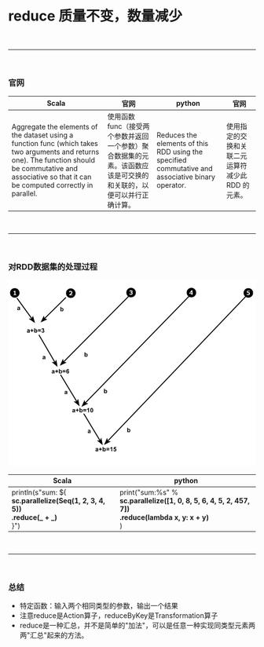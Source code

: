 # reduce   质量不变，数量减少

<br>

---

<br>


### 官网
| Scala |官网|python|官网|
|-------|---|---|---|
|	Aggregate the elements of the dataset using a function func (which takes two arguments and returns one). The function should be commutative and associative so that it can be computed correctly in parallel.|	使用函数 func（接受两个参数并返回一个参数）聚合数据集的元素。该函数应该是可交换的和关联的，以便可以并行正确计算。|Reduces the elements of this RDD using the specified commutative and associative binary operator.|使用指定的交换和关联二元运算符减少此 RDD 的元素。|


<br>

---

<br>

### 对RDD数据集的处理过程
![reduceByKey](../../../../../Image/reduceByKey.png "reduceByKey")

| Scala                                                                                | python                                                                                                        |
|--------------------------------------------------------------------------------------|---------------------------------------------------------------------------------------------------------------|
| println(s"sum: ${<br>**sc.parallelize(Seq(1, 2, 3, 4, 5))<br>.reduce(_ + _)**<br>}") | print("sum:%s" % **<br>sc.parallelize([1, 0, 8, 5, 6, 4, 5, 2, 457, 7])<br>.reduce(lambda x, y: x + y)<br>**) |


<br>

---

<br>


### 总结
- 特定函数：输入两个相同类型的参数，输出一个结果
- 注意reduce是Action算子，reduceByKey是Transformation算子
- reduce是一种汇总，并不是简单的"加法"，可以是任意一种实现同类型元素两两"汇总"起来的方法。

